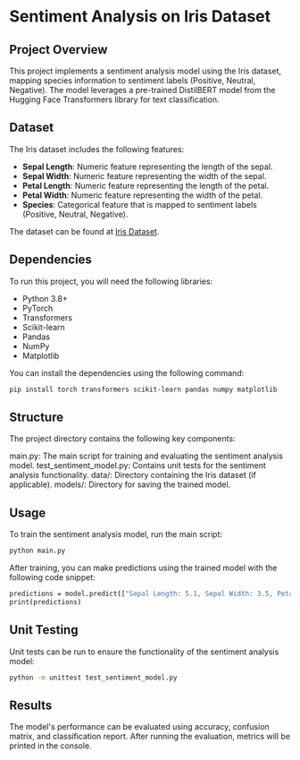# Sentiment Analysis on Iris Dataset

## Project Overview
This project implements a sentiment analysis model using the Iris dataset, mapping species information to sentiment labels (Positive, Neutral, Negative). The model leverages a pre-trained DistilBERT model from the Hugging Face Transformers library for text classification.

## Dataset
The Iris dataset includes the following features:
- **Sepal Length**: Numeric feature representing the length of the sepal.
- **Sepal Width**: Numeric feature representing the width of the sepal.
- **Petal Length**: Numeric feature representing the length of the petal.
- **Petal Width**: Numeric feature representing the width of the petal.
- **Species**: Categorical feature that is mapped to sentiment labels (Positive, Neutral, Negative).

The dataset can be found at [Iris Dataset](https://archive.ics.uci.edu/ml/datasets/iris).

## Dependencies
To run this project, you will need the following libraries:
- Python 3.8+
- PyTorch
- Transformers
- Scikit-learn
- Pandas
- NumPy
- Matplotlib

You can install the dependencies using the following command:

```bash
pip install torch transformers scikit-learn pandas numpy matplotlib
```


## Structure
The project directory contains the following key components:

main.py: The main script for training and evaluating the sentiment analysis model.
test_sentiment_model.py: Contains unit tests for the sentiment analysis functionality.
data/: Directory containing the Iris dataset (if applicable).
models/: Directory for saving the trained model.


## Usage

To train the sentiment analysis model, run the main script:


```bash
python main.py
```

After training, you can make predictions using the trained model with the following code snippet:

```bash
predictions = model.predict(["Sepal Length: 5.1, Sepal Width: 3.5, Petal Length: 1.4, Petal Width: 0.2"])
print(predictions)
```

## Unit Testing

Unit tests can be run to ensure the functionality of the sentiment analysis model:

```bash
python -m unittest test_sentiment_model.py
```

## Results
The model's performance can be evaluated using accuracy, confusion matrix, and classification report. After running the evaluation, metrics will be printed in the console.
